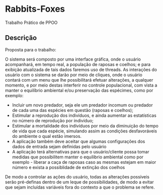 # Rabbits-Foxes
Trabalho Prático de PPOO
<h2> Descrição </h2>
<p> Proposta para o trabalho: 
  <p>O sistema será composto por uma interface gráfica, onde o usuário acompanhará, em tempo real, a população de raposas e coelhos; e    para exibição atualizada de tais dados faremos uso de threads.
As interações do usuário com o sistema se darão por meio de cliques, onde o usuário contará com um menu que lhe possibilitará efetuar alterações, a qualquer momento, e por meio destas interferir no controle populacional, com vista a manter o equilíbrio ambiental e/ou preservação das espécimes, como por exemplo:</p>
  <ul>
  <li>Incluir um novo predador, seja ele um predador incomum ou predador de cada uma das espécies em questão (raposas e coelhos);</li>
  <li>Estimular a reprodução dos indivíduos, e ainda aumentar as estatísticas no número de reprodução por indivíduo;</li>
  <li>Estimular a mortalidade dos indivíduos por meio da diminuição do tempo de vida que cada espécie, simulando assim as condições desfavoráveis do ambiente o qual estão imersos.</li>
  <li>A aplicação também deve aceitar que algumas configurações dos dados de entrada sejam definidas pelo usuário </li>
  <li>A aplicação terá alternativas para que o usuário/cliente possa tomar medidas que possibilitem manter o equilibrio ambiental 
    como por exemplo - liberar a caça de raposas caso as mesmas estejam em maior número e exista a possiblidade de extinção dos coelhos </li>
  </ul>
  <p>De modo a controlar as ações do usuário, todas as alterações possíveis serão pré-definas dentro de um leque de possibilidades, de modo a evitar que sejam incluídas variáveis fora do contexto a que o problema se refere.</p>

</p>
